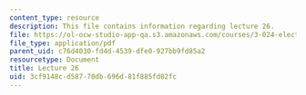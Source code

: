 ```yaml
---
content_type: resource
description: This file contains information regarding lecture 26.
file: https://ol-ocw-studio-app-qa.s3.amazonaws.com/courses/3-024-electronic-optical-and-magnetic-properties-of-materials-spring-2013/3cf9148cd58770db696d81f885fd02fc_MIT3_024S13_2012lec26.pdf
file_type: application/pdf
parent_uid: c76d4030-fd4d-4539-dfe0-927bb9fd85a2
resourcetype: Document
title: Lecture 26
uid: 3cf9148c-d587-70db-696d-81f885fd02fc
---
```

